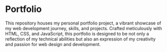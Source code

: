# Portfolio
This repository houses my personal portfolio project, a vibrant showcase of my web development journey, skills, and projects. Crafted meticulously with HTML, CSS, and JavaScript, this portfolio is designed to be not only a reflection of my technical abilities but also an expression of my creativity and passion for web design and development.

